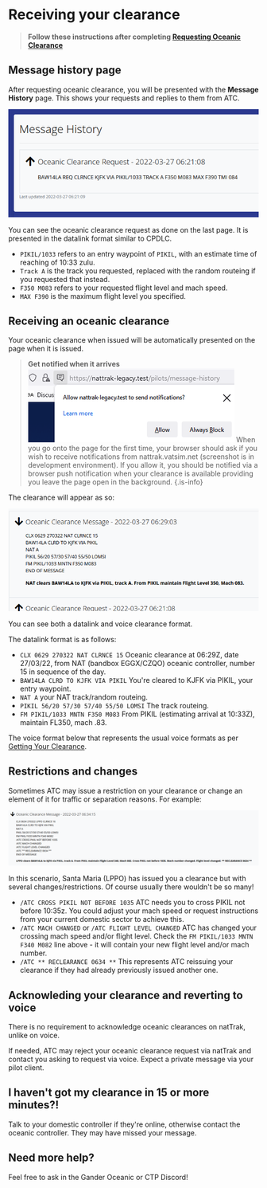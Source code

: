 # Receiving your clearance

> **Follow these instructions after completing [Requesting Oceanic Clearance](/nattrak/requesting-oceanic-clearance)**

## Message history page

After requesting oceanic clearance, you will be presented with the **Message History** page. This shows your requests and replies to them from ATC.

![screenshot_2022-03-27_165147.png](/assets/nattrak/screenshot_2022-03-27_165147.png)

You can see the oceanic clearance request as done on the last page. It is presented in the datalink format similar to CPDLC. 

* `PIKIL/1033` refers to an entry waypoint of `PIKIL`, with an estimate time of reaching of 10:33 zulu. 
* `Track A` is the track you requested, replaced with the random routeing if you requested that instead. 
* `F350 M083` refers to your requested flight level and mach speed. 
* `MAX F390` is the maximum flight level you specified.

## Receiving an oceanic clearance

Your oceanic clearance when issued will be automatically presented on the page when it is issued. 

> **Get notified when it arrives**
> ![screenshot_2022-03-27_165453.png](/assets/nattrak/screenshot_2022-03-27_165453.png)
> When you go onto the page for the first time, your browser should ask if you wish to receive notifications from nattrak.vatsim.net (screenshot is in development environment). If you allow it, you should be notified via a browser push notification when your clearance is available providing you leave the page open in the background.
{.is-info}

The clearance will appear as so:

![screenshot_2022-03-27_165918.png](/assets/nattrak/screenshot_2022-03-27_165918.png)

You can see both a datalink and voice clearance format. 

The datalink format is as follows:

* `CLX 0629 270322 NAT CLRNCE 15` Oceanic clearance at 06:29Z, date 27/03/22, from NAT (bandbox EGGX/CZQO) oceanic controller, number 15 in sequence of the day.
* `BAW14LA CLRD TO KJFK VIA PIKIL` You're cleared to KJFK via PIKIL, your entry waypoint.
* `NAT A` your NAT track/random routeing.
* `PIKIL 56/20 57/30 57/40 55/50 LOMSI` The track routeing.
* `FM PIKIL/1033 MNTN F350 M083` From PIKIL (estimating arrival at 10:33Z), maintain FL350, mach .83.

The voice format below that represents the usual voice formats as per [Getting Your Clearance](/atc/clearances).

## Restrictions and changes

Sometimes ATC may issue a restriction on your clearance or change an element of it for traffic or separation reasons. For example:

![screenshot_2022-03-27_170459.png](/assets/nattrak/screenshot_2022-03-27_170459.png)

In this scenario, Santa Maria (LPPO) has issued you a clearance but with several changes/restrictions. Of course usually there wouldn't be so many!

* `/ATC CROSS PIKIL NOT BEFORE 1035` ATC needs you to cross PIKIL not before 10:35z. You could adjust your mach speed or request instructions from your current domestic sector to achieve this. 
* `/ATC MACH CHANGED` or `/ATC FLIGHT LEVEL CHANGED` ATC has changed your crossing mach speed and/or flight level. Check the `FM PIKIL/1033 MNTN F340 M082` line above - it will contain your new flight level and/or mach number.
* `/ATC ** RECLEARANCE 0634 **` This represents ATC reissuing your clearance if they had already previously issued another one. 

## Acknowleding your clearance and reverting to voice

There is no requirement to acknowledge oceanic clearances on natTrak, unlike on voice.

If needed, ATC may reject your oceanic clearance request via natTrak and contact you asking to request via voice. Expect a private message via your pilot client.

## I haven't got my clearance in 15 or more minutes?!

Talk to your domestic controller if they're online, otherwise contact the oceanic controller. They may have missed your message. 

## Need more help?

Feel free to ask in the Gander Oceanic or CTP Discord!
